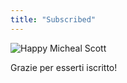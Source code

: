 ```yaml
---
title: "Subscribed"
---
```


![Happy Micheal Scott](/img/subscribed.gif)

Grazie per esserti iscritto!
